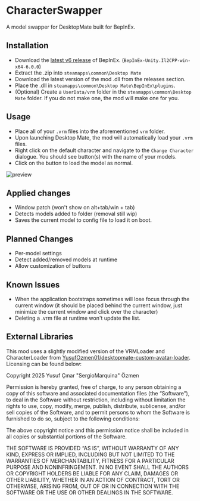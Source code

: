 # CharacterSwapper
 A model swapper for DesktopMate built for BepInEx.

 ## Installation
 - Download the [latest v6 release](https://builds.bepinex.dev/projects/bepinex_be/733/BepInEx-Unity.IL2CPP-win-x64-6.0.0-be.733%2B995f049.zip) of BepInEx. (`BepInEx-Unity.Il2CPP-win-x64-6.0.0`)
 - Extract the .zip into `steamapps\common\Desktop Mate`
 - Download the latest version of the mod .dll from the releases section.
 - Place the .dll in `steamapps\common\Desktop Mate\BepInEx\plugins`.
 - (Optional) Create a `UserData/vrm` folder in the `steamapps\common\Desktop Mate` folder. If you do not make one, the mod will make one for you.

## Usage
- Place all of your `.vrm` files into the aforementioned `vrm` folder.
- Upon launching Desktop Mate, the mod will automatically load your `.vrm` files.
- Right click on the default character and navigate to the `Change Character` dialogue. You should see button(s) with the name of your models.
- Click on the button to load the model as normal.

![preview](https://cdn.discordapp.com/attachments/343113240143986709/1328204316137226250/image.png?ex=6785da29&is=678488a9&hm=294b679aa54a290a4b05567dcd203c926d648a2c27459bba03813cd2bc4696f3&)

## Applied changes
 - Window patch (won't show on alt+tab/win + tab)
 - Detects models added to folder (removal still wip)
 - Saves the current model to config file to load it on boot.

## Planned Changes
- Per-model settings
- Detect added/removed models at runtime
- Allow customization of buttons

## Known Issues
 - When the application bootstraps sometimes will lose focus through the current window (it should be placed behind the current window, just minimize the current window and click over the character)
 - Deleting a .vrm file at runtime won't update the list.
   
## External Libraries
This mod uses a slightly modified version of the VRMLoader and CharacterLoader from [YusufOzmen01/desktopmate-custom-avatar-loader](https://github.com/YusufOzmen01/desktopmate-custom-avatar-loader). Licensing can be found below:

Copyright 2025 Yusuf Çınar "SergioMarquina" Özmen

Permission is hereby granted, free of charge, to any person obtaining a copy of this software and associated documentation files (the “Software”), to deal in the Software without restriction, including without limitation the rights to use, copy, modify, merge, publish, distribute, sublicense, and/or sell copies of the Software, and to permit persons to whom the Software is furnished to do so, subject to the following conditions:

The above copyright notice and this permission notice shall be included in all copies or substantial portions of the Software.

THE SOFTWARE IS PROVIDED “AS IS”, WITHOUT WARRANTY OF ANY KIND, EXPRESS OR IMPLIED, INCLUDING BUT NOT LIMITED TO THE WARRANTIES OF MERCHANTABILITY, FITNESS FOR A PARTICULAR PURPOSE AND NONINFRINGEMENT. IN NO EVENT SHALL THE AUTHORS OR COPYRIGHT HOLDERS BE LIABLE FOR ANY CLAIM, DAMAGES OR OTHER LIABILITY, WHETHER IN AN ACTION OF CONTRACT, TORT OR OTHERWISE, ARISING FROM, OUT OF OR IN CONNECTION WITH THE SOFTWARE OR THE USE OR OTHER DEALINGS IN THE SOFTWARE.
